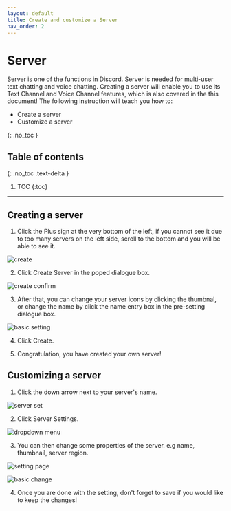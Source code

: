```yaml
---
layout: default
title: Create and customize a Server
nav_order: 2
---
```


# Server
Server is one of the functions in Discord. Server is needed for multi-user text chatting and voice chatting. Creating a server will enable you to use its Text Channel and Voice Channel features, which is also covered in the this document! The following instruction will teach you how to:

- Create a server
- Customize a server

{: .no_toc }

## Table of contents

{: .no_toc .text-delta }

1. TOC
{:toc}

---


## Creating a server  

1. Click the Plus sign at the very bottom of the left, if you cannot see it due to too many servers on the left side, scroll to the bottom and you will be able to see it.

  ![create](https://github.com/bobsmithliu/discordfordummies/blob/gh-pages/assets/images/comm-user-doc-pic/server-create-first-step.png?raw=true)

2. Click Create Server in the poped dialogue box.

  ![create confirm](https://github.com/bobsmithliu/discordfordummies/blob/gh-pages/assets/images/comm-user-doc-pic/server-create-second-step.png?raw=true)

3. After that, you can change your server icons by clicking the thumbnal, or change the name by click the name entry box in the pre-setting dialogue box.

  ![basic setting](https://github.com/bobsmithliu/discordfordummies/blob/gh-pages/assets/images/comm-user-doc-pic/server-create-third-step.png?raw=true)

4. Click Create.

5. Congratulation, you have created your own server!

## Customizing a server

1. Click the down arrow next to your server's name.

  ![server set](https://github.com/bobsmithliu/discordfordummies/blob/gh-pages/assets/images/comm-user-doc-pic/server-custom-first-step.png?raw=true)

2. Click Server Settings.

  ![dropdown menu](https://github.com/bobsmithliu/discordfordummies/blob/gh-pages/assets/images/comm-user-doc-pic/server-custom-second-step.png?raw=true)

3. You can then change some properties of the server. e.g name, thumbnail, server region.

  ![setting page](https://github.com/bobsmithliu/discordfordummies/blob/gh-pages/assets/images/comm-user-doc-pic/serversetting.png?raw=true)

  ![basic change](https://github.com/bobsmithliu/discordfordummies/blob/gh-pages/assets/images/comm-user-doc-pic/serverpreivew.png?raw=true)

4. Once you are done with the setting, don't forget to save if you would like to keep the changes!
